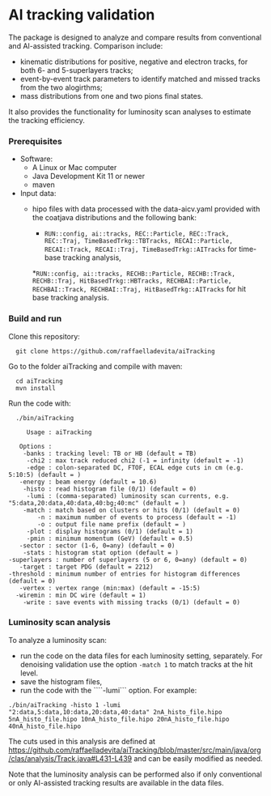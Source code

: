 # AI tracking validation

The package is designed to analyze and compare results from conventional and AI-assisted tracking. Comparison include:
- kinematic distributions for positive, negative and electron tracks, for both 6- and 5-superlayers tracks;
- event-by-event track parameters to identify matched and missed tracks from the two alogirthms;
- mass distributions from one and two pions final states.

It also provides the functionality for luminosity scan analyses to estimate the tracking efficiency.


### Prerequisites
* Software:
  * A Linux or Mac computer
  * Java Development Kit 11 or newer
  * maven 
* Input data:
  * hipo files with data processed with the data-aicv.yaml provided with the coatjava distributions and the following bank:
    * ```RUN::config, ai::tracks, REC::Particle, REC::Track, REC::Traj, TimeBasedTrkg::TBTracks, RECAI::Particle, RECAI::Track, RECAI::Traj, TimeBasedTrkg::AITracks``` for time-base tracking analysis,
    
    *```RUN::config, ai::tracks, RECHB::Particle, RECHB::Track, RECHB::Traj, HitBasedTrkg::HBTracks, RECHBAI::Particle, RECHBAI::Track, RECHBAI::Traj, HitBasedTrkg::AITracks``` for hit base tracking analysis.
  
  
### Build and run
Clone this repository:
```  
  git clone https://github.com/raffaelladevita/aiTracking
```
Go to the folder aiTracking and compile with maven:
```
  cd aiTracking
  mvn install
```

Run the code with:
```
  ./bin/aiTracking
  
     Usage : aiTracking 

   Options :
    -banks : tracking level: TB or HB (default = TB)
     -chi2 : max track reduced chi2 (-1 = infinity (default = -1)
     -edge : colon-separated DC, FTOF, ECAL edge cuts in cm (e.g. 5:10:5) (default = )
   -energy : beam energy (default = 10.6)
    -histo : read histogram file (0/1) (default = 0)
     -lumi : (comma-separated) luminosity scan currents, e.g. "5:data,20:data,40:data,40:bg;40:mc" (default = )
    -match : match based on clusters or hits (0/1) (default = 0)
        -n : maximum number of events to process (default = -1)
        -o : output file name prefix (default = )
     -plot : display histograms (0/1) (default = 1)
     -pmin : minimum momentum (GeV) (default = 0.5)
   -sector : sector (1-6, 0=any) (default = 0)
    -stats : histogram stat option (default = )
-superlayers : number of superlayers (5 or 6, 0=any) (default = 0)
   -target : target PDG (default = 2212)
-threshold : minimum number of entries for histogram differences (default = 0)
   -vertex : vertex range (min:max) (default = -15:5)
  -wiremin : min DC wire (default = 1)
    -write : save events with missing tracks (0/1) (default = 0)
```  


### Luminosity scan analysis
To analyze a luminosity scan:
* run the code on the data files for each luminosity setting, separately. For denoising validation use the option ```-match 1``` to match tracks at the hit level.
* save the histogram files,
* run the code with the ````-lumi``` option. For example:
```
./bin/aiTracking -histo 1 -lumi "2:data,5:data,10:data,20:data,40:data" 2nA_histo_file.hipo 5nA_histo_file.hipo 10nA_histo_file.hipo 20nA_histo_file.hipo 40nA_histo_file.hipo
```

The cuts used in this analysis are defined at https://github.com/raffaelladevita/aiTracking/blob/master/src/main/java/org/clas/analysis/Track.java#L431-L439 and can be easily modified as needed.

Note that the luminosity analysis can be performed also if only conventional or only AI-assisted tracking results are available in the data files.

